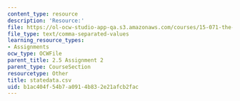 ```yaml
---
content_type: resource
description: 'Resource:'
file: https://ol-ocw-studio-app-qa.s3.amazonaws.com/courses/15-071-the-analytics-edge-spring-2017/b1ac404f54b7a0914b832e21afcb2fac_statedata.csv
file_type: text/comma-separated-values
learning_resource_types:
- Assignments
ocw_type: OCWFile
parent_title: 2.5 Assignment 2
parent_type: CourseSection
resourcetype: Other
title: statedata.csv
uid: b1ac404f-54b7-a091-4b83-2e21afcb2fac
---
```

